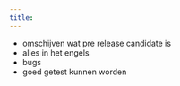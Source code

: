 ```yaml
---
title: 
---
```


- omschijven wat pre release candidate is
- alles in het engels
- bugs 
- goed getest kunnen worden

